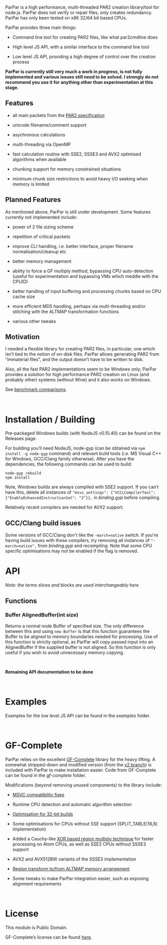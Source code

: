ParPar is a high performance, multi-threaded PAR2 creation library/tool for
node.js. ParPar does not verify or repair files, only creates redundancy. ParPar
has only been tested on x86 32/64 bit based CPUs.

ParPar provides three main things:

-   Command line tool for creating PAR2 files, like what par2cmdline does

-   High level JS API, with a similar interface to the command line tool

-   Low level JS API, providing a high degree of control over the creation
    process

**ParPar is currently still very much a work in progress, is not fully
implemented and various issues still need to be solved. I strongly do not
recommend you use it for anything other than experimentation at this stage.**

Features
--------

-   all main packets from the [PAR2
    specification](<http://parchive.sourceforge.net/docs/specifications/parity-volume-spec/article-spec.html>)

-   unicode filename/comment support

-   asychronous calculations

-   multi-threading via OpenMP

-   fast calculation routine with SSE2, SSSE3 and AVX2 optimised algorithms when
    available

-   chunking support for memory constrained situations

-   minimum chunk size restrictions to avoid heavy I/O seeking when memory is
    limited

Planned Features
----------------

As mentioned above, ParPar is still under development. Some features currently
not implemented include:

-   power of 2 file sizing scheme

-   repetition of critical packets

-   improve CLI handling, i.e. better interface, proper filename
    normalisation/cleanup etc

-   better memory management

-   ability to force a GF multiply method, bypassing CPU auto-detection (useful
    for experimentation and bypassing VMs which meddle with the CPUID)

-   better handling of input buffering and processing chunks based on CPU cache
    size

-   more efficient MD5 handling, perhaps via multi-threading and/or stitching
    with the ALTMAP transformation functions

-   various other tweaks

Motivation
----------

I needed a flexible library for creating PAR2 files, in particular, one which
isn’t tied to the notion of on-disk files. ParPar allows generating PAR2 from
“immaterial files”, and the output doesn’t have to be written to disk.

Also, all the fast PAR2 implementations seem to be Windows only; ParPar provides
a solution for high performance PAR2 creation on Linux (and probably other)
systems (without Wine) and it also works on Windows.

See [benchmark comparisons](<benchmarks/info.md>).

 

Installation / Building
=======================

Pre-packaged Windows builds (with NodeJS v0.10.40) can be found on the Releases
page.

For building you’ll need NodeJS, node-gyp (can be obtained via `npm install -g
node-gyp` command) and relevant build tools (i.e. MS Visual C++ for Windows,
GCC/Clang family otherwise). After you have the dependencies, the following
commands can be used to build:

~~~~~~~~~~~~~~~~~~~~~~~~~~~~~~~~~~~~~~~~~~~~~~~~~~~~~~~~~~~~~~~~~~~~~~~~~~~~~~~~
node-gyp rebuild
npm install
~~~~~~~~~~~~~~~~~~~~~~~~~~~~~~~~~~~~~~~~~~~~~~~~~~~~~~~~~~~~~~~~~~~~~~~~~~~~~~~~

Note, Windows builds are always compiled with SSE2 support. If you can’t have
this, delete all instances of `"msvs_settings": {"VCCLCompilerTool":
{"EnableEnhancedInstructionSet": "2"}},` in *binding.gyp* before compiling.

Relatively recent compilers are needed for AVX2 support.

GCC/Clang build issues
----------------------

Some versions of GCC/Clang don't like the `-march=native` switch. If you're
having build issues with these compilers, try removing all instances of
`"-march=native",` from *binding.gyp* and recompiling. Note that some CPU
specific optimisations may not be enabled if the flag is removed.  

API
===

*Note: the terms* slices *and* blocks *are used interchangeably here*

Functions
---------

### Buffer AlignedBuffer(int size)

Returns a normal node Buffer of specified size. The only difference between this
and using `new Buffer` is that this function guarantees the Buffer to be aligned
to memory boundaries needed for processing. Use of this function is strictly
optional, as ParPar will copy passed input into an AlignedBuffer if the supplied
buffer is not aligned. So this function is only useful if you wish to avoid
unnecessary memory copying.

 

**Remaining API documentation to be done**

 

Examples
========

Examples for the low level JS API can be found in the *examples* folder.

 

GF-Complete
===========

ParPar relies on the excellent
[GF-Complete](<http://jerasure.org/jerasure/gf-complete>) library for the heavy
lifting. A somewhat stripped-down and modified version (from the [v2
branch](<http://jerasure.org/jerasure/gf-complete/tree/v2>)) is included with
ParPar to make installation easier. Code from GF-Complete can be found in the
*gf-complete* folder.

Modifications (beyond removing unused components) to the library include:

-   [MSVC compatibility
    fixes](<http://jerasure.org/jerasure/gf-complete/issues/6>)

-   Runtime CPU detection and automatic algorithm selection

-   [Optimisation for 32-bit
    builds](<http://jerasure.org/jerasure/gf-complete/issues/7>)

-   Some optimisations for CPUs without SSE support (SPLIT\_TABLE(16,8)
    implementation)

-   Added a Cauchy-like [XOR based region multiply
    technique](<xor_depends/info.md>) for faster processing on Atom CPUs, as
    well as SSE2 CPUs without SSSE3 support

-   AVX2 and AVX512BW variants of the SSSE3 implementation

-   [Region transform to/from ALTMAP memory
    arrangement](<http://jerasure.org/jerasure/gf-complete/issues/9>)

-   Some tweaks to make ParPar integration easier, such as exposing alignment
    requirements

 

License
=======

This module is Public Domain.

GF-Complete’s license can be found
[here](<http://jerasure.org/jerasure/gf-complete/blob/master/License.txt>).
